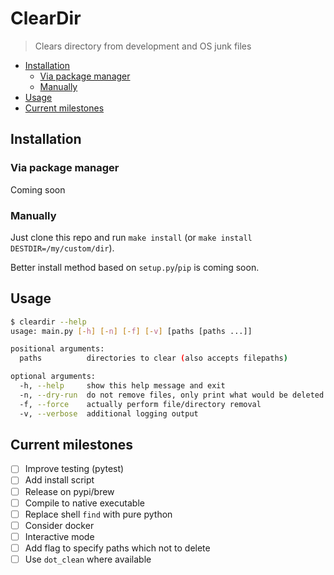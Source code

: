 # ClearDir

> Clears directory from development and OS junk files

<!-- toc -->

- [Installation](#installation)
  * [Via package manager](#via-package-manager)
  * [Manually](#manually)
- [Usage](#usage)
- [Current milestones](#current-milestones)

<!-- tocstop -->

## Installation

### Via package manager

Coming soon

### Manually

Just clone this repo and run `make install` (or `make install DESTDIR=/my/custom/dir`).

Better install method based on `setup.py`/`pip` is coming soon.

## Usage

```sh
$ cleardir --help
usage: main.py [-h] [-n] [-f] [-v] [paths [paths ...]]

positional arguments:
  paths          directories to clear (also accepts filepaths)

optional arguments:
  -h, --help     show this help message and exit
  -n, --dry-run  do not remove files, only print what would be deleted
  -f, --force    actually perform file/directory removal
  -v, --verbose  additional logging output
```

## Current milestones

- [ ] Improve testing (pytest)
- [ ] Add install script
- [ ] Release on pypi/brew
- [ ] Compile to native executable
- [ ] Replace shell `find` with pure python
- [ ] Consider docker
- [ ] Interactive mode
- [ ] Add flag to specify paths which not to delete
- [ ] Use `dot_clean` where available
